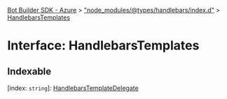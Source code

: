 [Bot Builder SDK - Azure](../README.md) > ["node_modules/@types/handlebars/index.d"](../modules/_node_modules__types_handlebars_index_d_.md) > [HandlebarsTemplates](../interfaces/_node_modules__types_handlebars_index_d_.handlebarstemplates.md)



# Interface: HandlebarsTemplates

## Indexable

\[index: `string`\]:&nbsp;[HandlebarsTemplateDelegate](_node_modules__types_handlebars_index_d_.handlebarstemplatedelegate.md)

